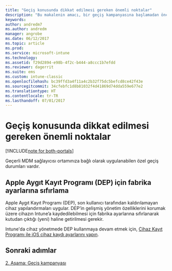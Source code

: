 ```yaml
---
title: "Geçiş konusunda dikkat edilmesi gereken önemli noktalar"
description: "Bu makalenin amacı, bir geçiş kampanyasına başlamadan önce müşterilere geçiş konusunda dikkat edilmesi gereken önemli noktaları sağlamaktır."
keywords: 
author: andredm7
ms.author: andredm
manager: angrobe
ms.date: 06/12/2017
ms.topic: article
ms.prod: 
ms.service: microsoft-intune
ms.technology: 
ms.assetid: f29d2894-e98b-4f2c-b444-a8ccc1b7efdd
ms.reviewer: dagerrit
ms.suite: ems
ms.custom: intune-classic
ms.openlocfilehash: bc39ffd3a4f11a4c2b32f75dc5befcd8ce42f43e
ms.sourcegitcommit: 34cfebfc1d8b81032f4d41869d74dda559e677e2
ms.translationtype: HT
ms.contentlocale: tr-TR
ms.lasthandoff: 07/01/2017
---
```

# <a name="special-migration-considerations"></a>Geçiş konusunda dikkat edilmesi gereken önemli noktalar

[!INCLUDE[note for both-portals](./includes/note-for-both-portals.md)]

Geçerli MDM sağlayıcısı ortamınıza bağlı olarak uygulanabilen özel geçiş durumları vardır.

## <a name="factory-reset-for-apples-device-enrollment-program-dep"></a>Apple Aygıt Kayıt Programı (DEP) için fabrika ayarlarına sıfırlama

Apple Aygıt Kayıt Programı (DEP), son kullanıcı tarafından kaldırılamayan cihaz yapılandırmaları uygular. DEP’in gelişmiş yönetim özelliklerini korumak üzere cihazın Intune’a kaydedilebilmesi için fabrika ayarlarına sıfırlanarak kutudan çıktığı (yeni) haline getirilmesi gerekir.

Intune'da cihaz yönetmede DEP kullanmaya devam etmek için, [Cihaz Kayıt Programı ile iOS cihaz kaydı ayarlarını yapın](/intune/device-enrollment-program-enroll-ios).


## <a name="next-steps"></a>Sonraki adımlar 

[2. Aşama: Geçiş kampanyası](migration-guide-campaign.md)

